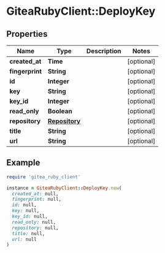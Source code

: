 # GiteaRubyClient::DeployKey

## Properties

| Name | Type | Description | Notes |
| ---- | ---- | ----------- | ----- |
| **created_at** | **Time** |  | [optional] |
| **fingerprint** | **String** |  | [optional] |
| **id** | **Integer** |  | [optional] |
| **key** | **String** |  | [optional] |
| **key_id** | **Integer** |  | [optional] |
| **read_only** | **Boolean** |  | [optional] |
| **repository** | [**Repository**](Repository.md) |  | [optional] |
| **title** | **String** |  | [optional] |
| **url** | **String** |  | [optional] |

## Example

```ruby
require 'gitea_ruby_client'

instance = GiteaRubyClient::DeployKey.new(
  created_at: null,
  fingerprint: null,
  id: null,
  key: null,
  key_id: null,
  read_only: null,
  repository: null,
  title: null,
  url: null
)
```

